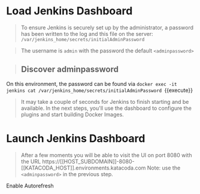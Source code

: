 # Load Jenkins Dashboard
> To ensure Jenkins is securely set up by the administrator, a password has been written to the log and this file on the server: `/var/jenkins_home/secrets/initialAdminPassword`

> The username is `admin` with the password the default `<adminpassword>`

> ## Discover adminpassword 
On this environment, the password can be found via 
`docker exec -it jenkins cat /var/jenkins_home/secrets/initialAdminPassword
`{{execute}}

>It may take a couple of seconds for Jenkins to finish starting and be available. In the next steps, you'll use the dashboard to configure the plugins and start building Docker Images.


# Launch Jenkins Dashboard
> After a few moments you will be able to visit the UI on port 8080 with the URL https://[[HOST_SUBDOMAIN]]-8080-[[KATACODA_HOST]].environments.katacoda.com
> Note: use the `<adminpassword>` in the previous step.

Enable Autorefresh
